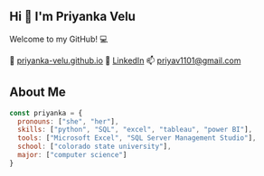 ## Hi 👋 I'm Priyanka Velu

Welcome to my GitHub! 💻

💌 [priyanka-velu.github.io](http://priyanka-velu.github.io)
💬 [LinkedIn](https://www.linkedin.com/in/priyanka-velu-916474202/)
📫 [priyav1101@gmail.com](mailto:priyav1101@gmail.com)

## About Me
```javascript
const priyanka = {
  pronouns: ["she", "her"],
  skills: ["python", "SQL", "excel", "tableau", "power BI"],
  tools: ["Microsoft Excel", "SQL Server Management Studio"],
  school: ["colorado state university"],
  major: ["computer science"]
}
